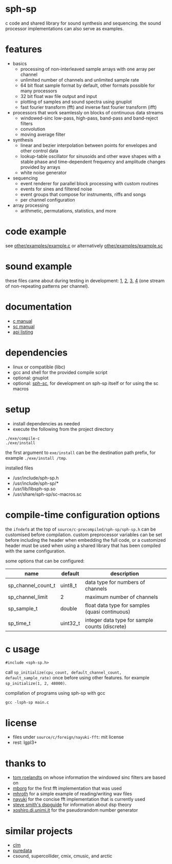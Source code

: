 # sph-sp
c code and shared library for sound synthesis and sequencing. the sound processor implementations can also serve as examples.

# features
* basics
  * processing of non-interleaved sample arrays with one array per channel
  * unlimited number of channels and unlimited sample rate
  * 64 bit float sample format by default, other formats possible for many processors
  * 32 bit float wav file output and input
  * plotting of samples and sound spectra using gnuplot
  * fast fourier transform (fft) and inverse fast fourier transform (ifft)
* processors that work seamlessly on blocks of continuous data streams
  * windowed-sinc low-pass, high-pass, band-pass and band-reject filters
  * convolution
  * moving average filter
* synthesis
  * linear and bezier interpolation between points for envelopes and other control data
  * lookup-table oscillator for sinusoids and other wave shapes with a stable phase and time-dependent frequency and amplitude changes provided by arrays
  * white noise generator
* sequencing
  * event renderer for parallel block processing with custom routines
  * events for sines and filtered noise
  * event groups that compose for instruments, riffs and songs
  * per channel configuration
* array processing
  * arithmetic, permutations, statistics, and more

# code example
see [other/examples/example.c](other/examples/example.c) or alternatively [other/examples/example.sc](other/examples/example.sc)

# sound example
these files came about during testing in development: [1](https://sph.mn/auditive_visual/sound/2022/2022-12-10.15814.flac), [2](https://sph.mn/auditive_visual/sound/2022/2022-12-10.07345.flac), [3](https://sph.mn/auditive_visual/sound/2022/2022-12-10.09439.flac), [4](https://sph.mn/auditive_visual/sound/2022/2021-04-12.05370.flac) (one stream of non-repeating patterns per channel).

# documentation
* [c manual](other/documentation/c-manual.md)
* [sc manual](other/documentation/sc-manual.md)
* [api listing](other/documentation/api.md)

# dependencies
* linux or compatible (libc)
* gcc and shell for the provided compile script
* optional: gnuplot
* optional: [sph-sc](https://github.com/sph-mn/sph-sc), for development on sph-sp itself or for using the sc macros

# setup
* install dependencies as needed
* execute the following from the project directory

```
./exe/compile-c
./exe/install
```

the first argument to `exe/install` can be the destination path prefix, for example `./exe/install /tmp`.

installed files
* /usr/include/sph-sp.h
* /usr/include/sph-sp/*
* /usr/lib/libsph-sp.so
* /usr/share/sph-sp/sc-macros.sc

# compile-time configuration options
the `ifndef`s at the top of `source/c-precompiled/sph-sp/sph-sp.h` can be customised before compilation. custom preprocessor variables can be set before including the header when embedding the full code, or a customized header must be used when using a shared library that has been compiled with the same configuration.

some options that can be configured:

| name | default | description |
| --- | --- | --- |
|sp_channel_count_t|uint8_t|data type for numbers of channels|
|sp_channel_limit|2|maximum number of channels|
|sp_sample_t|double|float data type for samples (quasi continuous)|
|sp_time_t|uint32_t|integer data type for sample counts (discrete)|

# c usage
```
#include <sph-sp.h>
```
call `sp_initialize(cpu_count, default_channel_count, default_sample_rate)` once before using other features. for example `sp_initialize(1, 2, 48000)`.

compilation of programs using sph-sp with gcc
```
gcc -lsph-sp main.c
```

# license
* files under `source/c/foreign/nayuki-fft`: mit license
* rest: lgpl3+

# thanks to
* [tom roelandts](https://tomroelandts.com/) on whose information the windowed sinc filters are based on
* [mborg](https://github.com/mborgerding/kissfft) for the first fft implementation that was used
* [mhroth](https://github.com/mhroth/tinywav) for a simple example of reading/writing wav files
* [nayuki](https://www.nayuki.io/page/free-small-fft-in-multiple-languages) for the concise fft implementation that is currently used
* [steve smith's dspguide](http://www.dspguide.com/) for information about dsp theory
* [xoshiro.di.unimi.it](http://xoshiro.di.unimi.it/) for the pseudorandom number generator

# similar projects
* [clm](https://ccrma.stanford.edu/software/snd/snd/clm.html)
* [puredata](https://puredata.info/)
* csound, supercollider, cmix, cmusic, and arctic